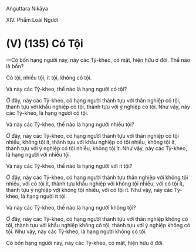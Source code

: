Aṅguttara Nikāya

XIV. Phẩm Loài Người

# (V) (135) Có Tội

—Có bốn hạng người này, này các Tỷ-kheo, có mặt, hiện hữu ở đời. Thế nào là bốn?

Có tội, nhiều tội, ít tội, không có tội.

Và này các Tỷ-kheo, thế nào là hạng người có tội?

Ở đây, này các Tỷ-kheo, có hạng người thành tựu với thân nghiệp có tội, thành tựu với khẩu nghiệp có tội, thành tựu với ý nghiệp có tội. Như vậy, này các Tỷ-kheo, là hạng người có tội.

Và này các Tỷ-kheo, thế nào là hạng người nhiều tội?

Ở đây, này các Tỷ-kheo, có hạng người thành tựu với thân nghiệp có tội nhiều, không tội ít, thành tựu với khẩu nghiệp có tội nhiều, không tội ít, thành tựu với ý nghiệp có tội nhiều, không tội ít. Như vậy, này các Tỷ-kheo, là hạng người với nhiều tội.

Và này các Tỷ-kheo, thế nào là hạng người với ít tội?

Ở đây, này các Tỷ-kheo, có hạng người thành tựu thân nghiệp với không tội nhiều, với có tội ít, thành tựu khẩu nghiệp với không tội nhiều, với có tội ít, thành tựu ý nghiệp với không tội nhiều, với có tội ít. Như vậy, này các Tỷ-kheo, là hạng người ít tội.

Và này các Tỷ-kheo, thế nào là hạng người không tội?

Ở đây, này các Tỷ-kheo, có hạng người thành tựu với thân nghiệp không có tội, thành tựu với khẩu nghiệp không có tội, thành tựu với ý nghiệp không có tội. Như vậy, này các Tỷ-kheo, là hạng người không có tội.

Có bốn hạng người này, này các Tỷ-kheo, có mặt, hiện hữu ở đời.

